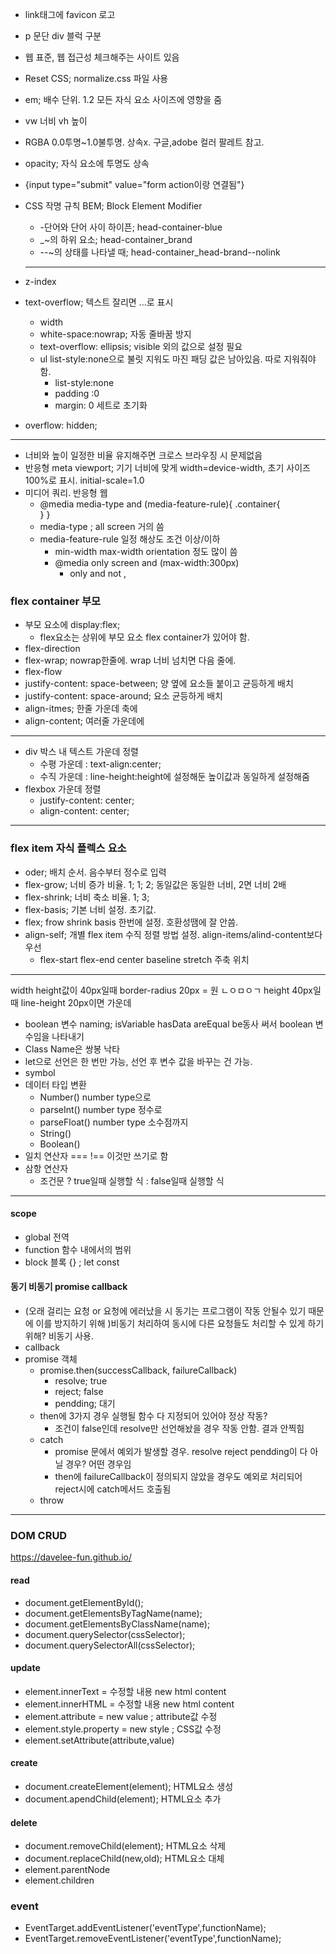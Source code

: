 - link태그에 favicon 로고
- p 문단 div 블럭 구분
- 웹 표준, 웹 접근성 체크해주는 사이트 있음
- Reset CSS; normalize.css 파일  사용
- em; 배수 단위. 1.2 모든 자식 요소 사이즈에 영향을 줌
- vw 너비 vh 높이
- RGBA 0.0투명~1.0불투명. 상속x. 구글,adobe 컬러 팔레트 참고.
- opacity; 자식 요소에 투명도 상속
- {input type="submit" value="form action이랑 연결됨"}
- CSS 작명 규칙 BEM; Block Element Modifier
  - -단어와 단어 사이 하이픈; head-container-blue
  - _~의 하위 요소; head-container_brand
  - --~의 상태를 나타낼 때; head-container_head-brand--nolink
  ---
- z-index

- text-overflow; 텍스트 잘리면 ...로 표시
  - width
  - white-space:nowrap; 자동 줄바꿈 방지
  - text-overflow: ellipsis; visible 외의 값으로 설정 필요
  - ul list-style:none으로 불릿 지워도 마진 패딩 값은 남아있음. 따로 지워줘야 함.  
    - list-style:none
    - padding :0
    - margin: 0 세트로 초기화
- overflow: hidden;
---
- 너비와 높이 일정한 비율 유지해주면 크로스 브라우징 시 문제없음
- 반응형 meta viewport; 기기 너비에 맞게 width=device-width, 초기 사이즈 100%로 표시. initial-scale=1.0
- 미디어 쿼리. 반응형 웹
  - @media media-type and (media-feature-rule){
      .container{         
       }
      }
  - media-type ; all screen 거의 씀
  - media-feature-rule 일정 해상도 조건 이상/이하
     - min-width max-width orientation 정도 많이 씀
    - @media only screen and (max-width:300px)
      - only and not ,  
  
### flex container 부모
- 부모 요소에 display:flex;
  - flex요소는 상위에 부모 요소 flex container가 있어야 함.
- flex-direction
- flex-wrap; nowrap한줄에. wrap 너비 넘치면 다음 줄에.
- flex-flow
- justify-content: space-between; 양 옆에 요소들 붙이고 균등하게 배치
- justify-content: space-around; 요소 균등하게 배치
- align-itmes; 한줄 가운데 축에
- align-content; 여러줄 가운데에

---
- div 박스 내 텍스트 가운데 정렬
  - 수평 가운데 : text-align:center;
  - 수직 가운데 : line-height:height에 설정해둔 높이값과 동일하게 설정해줌 
- flexbox 가운데 정렬
  - justify-content: center;
  - align-content: center;
---
### flex item 자식 플렉스 요소
- oder; 배치 순서. 음수부터 정수로 입력
- flex-grow; 너비 증가 비율. 1; 1; 2; 동일값은 동일한 너비, 2면 너비 2배
- flex-shrink; 너비 축소 비율. 1; 3; 
- flex-basis; 기본 너비 설정. 초기값.
- flex; frow shrink basis 한번에 설정. 호환성땜에 잘 안씀.
- align-self; 개별 flex item 수직 정렬 방법 설정. align-items/alind-content보다 우선
  - flex-start flex-end center baseline stretch 주축 위치
---
width height값이 40px일때 border-radius 20px = 원 ㄴㅇㅁㅇㄱ
height 40px일때 line-height 20px이면 가운데

- boolean 변수 naming; isVariable hasData areEqual be동사 써서 boolean 변수임을 나타내기
- Class Name은 쌍봉 낙타
- let으로 선언은 한 번만 가능, 선언 후 변수 값을 바꾸는 건 가능.
- symbol
- 데이터 타입 변환
  - Number() number type으로
  - parseInt() number type 정수로
  - parseFloat() number type 소수점까지
  - String()
  - Boolean()
- 일치 연산자 === !== 이것만 쓰기로 함
- 삼항 연산자
  - 조건문 ? true일때 실행할 식 : false일때 실행할 식

---
#### scope
- global 전역
- function 함수 내에서의 범위
- block 블록 {} ; let const

#### 동기 비동기 promise callback
- (오래 걸리는 요청 or 요청에 에러났을 시 동기는 프로그램이 작동 안될수 있기 때문에 이를 방지하기 위해 )비동기 처리하여 동시에 다른 요청들도 처리할 수 있게 하기 위해? 비동기 사용.
- callback
- promise 객체 
  - promise.then(successCallback, failureCallback)
    - resolve; true
    - reject; false
    - pendding; 대기
  - then에 3가지 경우 실행될 함수 다 지정되어 있어야 정상 작동?
    - 조건이 false인데 resolve만 선언해놨을 경우 작동 안함. 결과 안찍힘
  - catch
    - promise 문에서 예외가 발생할 경우. resolve reject pendding이 다 아닐 경우? 어떤 경우임
    - then에 failureCallback이 정의되지 않았을 경우도 예외로 처리되어 reject시에 catch메서드 호출됨
  - throw


---
### DOM CRUD
https://davelee-fun.github.io/
#### read
- document.getElementById();
- document.getElementsByTagName(name);
- document.getElementsByClassName(name);
- document.querySelector(cssSelector);
- document.querySelectorAll(cssSelector);
#### update
- element.innerText = 수정할 내용 new html content
- element.innerHTML = 수정할 내용 new html content
- element.attribute = new value ; attribute값 수정
- element.style.property = new style ; CSS값 수정
- element.setAttribute(attribute,value)
#### create
- document.createElement(element); HTML요소 생성
- document.apendChild(element); HTML요소 추가
#### delete
- document.removeChild(element); HTML요소 삭제
- document.replaceChild(new,old); HTML요소 대체
- element.parentNode
- element.children
### event
- EventTarget.addEventListener('eventType',functionName);
- EventTarget.removeEventListener('eventType',functionName);